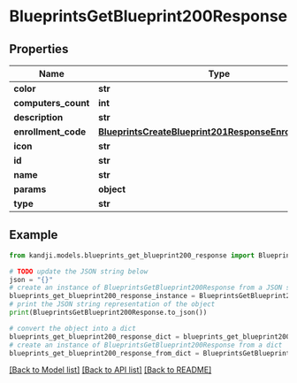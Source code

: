 # BlueprintsGetBlueprint200Response


## Properties

Name | Type | Description | Notes
------------ | ------------- | ------------- | -------------
**color** | **str** |  | [optional] 
**computers_count** | **int** |  | [optional] 
**description** | **str** |  | [optional] 
**enrollment_code** | [**BlueprintsCreateBlueprint201ResponseEnrollmentCode**](BlueprintsCreateBlueprint201ResponseEnrollmentCode.md) |  | [optional] 
**icon** | **str** |  | [optional] 
**id** | **str** |  | [optional] 
**name** | **str** |  | [optional] 
**params** | **object** |  | [optional] 
**type** | **str** |  | [optional] 

## Example

```python
from kandji.models.blueprints_get_blueprint200_response import BlueprintsGetBlueprint200Response

# TODO update the JSON string below
json = "{}"
# create an instance of BlueprintsGetBlueprint200Response from a JSON string
blueprints_get_blueprint200_response_instance = BlueprintsGetBlueprint200Response.from_json(json)
# print the JSON string representation of the object
print(BlueprintsGetBlueprint200Response.to_json())

# convert the object into a dict
blueprints_get_blueprint200_response_dict = blueprints_get_blueprint200_response_instance.to_dict()
# create an instance of BlueprintsGetBlueprint200Response from a dict
blueprints_get_blueprint200_response_from_dict = BlueprintsGetBlueprint200Response.from_dict(blueprints_get_blueprint200_response_dict)
```
[[Back to Model list]](../README.md#documentation-for-models) [[Back to API list]](../README.md#documentation-for-api-endpoints) [[Back to README]](../README.md)


